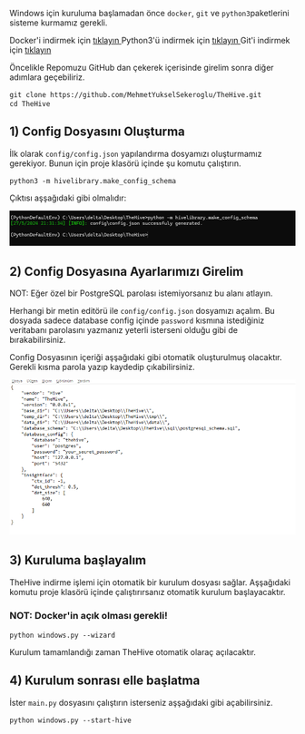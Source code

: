 




Windows için kuruluma başlamadan önce `docker`, `git` ve `python3`paketlerini sisteme kurmamız gerekli.


Docker'i indirmek için <a href="https://www.docker.com/products/docker-desktop/"> tıklayın </a>
Python3'ü indirmek için <a href="https://www.python.org/downloads/release/python-3110/"> tıklayın </a>
Git'i indirmek için <a href="https://git-scm.com/downloads"> tıklayın </a>


Öncelikle Repomuzu GitHub dan çekerek içerisinde girelim sonra diğer adımlara geçebiliriz.

```shell
git clone https://github.com/MehmetYukselSekeroglu/TheHive.git
cd TheHive
```


## 1) Config Dosyasını Oluşturma

İlk olarak `config/config.json` yapılandırma dosyamızı oluşturmamız gerekiyor. Bunun için proje klasörü içinde şu komutu çalıştırın.

```shell 
python3 -m hivelibrary.make_config_schema
```

Çıktısı aşşağıdaki gibi olmalıdır:

<img src="../img/windows_installing_1.png">



## 2) Config Dosyasına Ayarlarımızı Girelim 

NOT: Eğer özel bir PostgreSQL parolası istemiyorsanız bu alanı atlayın.

Herhangi bir metin editörü ile `config/config.json` dosyamızı açalım. Bu dosyada sadece database config içinde `password` kısmına istediğiniz veritabanı parolasını yazmanız yeterli isterseni olduğu gibi de bırakabilirsiniz.

Config Dosyasının içeriği aşşağıdaki gibi otomatik oluşturulmuş olacaktır. Gerekli kısma parola yazıp kaydedip çıkabilirsiniz.

<img src="../img/windows_installing_2.png">


## 3) Kuruluma başlayalım 

TheHive indirme işlemi için otomatik bir kurulum dosyası sağlar. Aşşağıdaki komutu proje klasörü içinde çalıştırırsanız otomatik kurulum başlayacaktır.

### NOT: Docker'in açık olması gerekli!

```shell 
python windows.py --wizard
```

Kurulum tamamlandığı zaman TheHive otomatik olaraç açılacaktır.



## 4) Kurulum sonrası elle başlatma

İster `main.py` dosyasını çalıştırın isterseniz aşşağıdaki gibi açabilirsiniz.

```shell
python windows.py --start-hive
```












